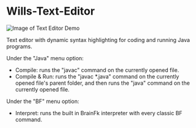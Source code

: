 # Wills-Text-Editor

![Image of Text Editor Demo](https://github.com/will-c-thomas/Wills-Text-Editor/blob/master/WillsTxtEditor%20Picture.png)

Text editor with dynamic syntax highlighting for coding and running Java programs.

Under the "Java" menu option:
  - Compile: runs the "javac" command on the currently opened file.
  - Compile & Run: runs the "javac *.java" command on the currently opened file's parent folder, and then runs the "java" command on the currently opened file.


Under the "BF" menu option:
  - Interpret: runs the built in BrainFk interpreter with every classic BF command.
